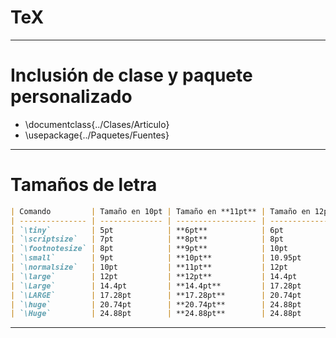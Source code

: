 # TeX
---
# Inclusión de clase y paquete personalizado
- \documentclass{../Clases/Articulo}
- \usepackage{../Paquetes/Fuentes}
---
# Tamaños de letra
```markdown
| Comando         | Tamaño en 10pt | Tamaño en **11pt** | Tamaño en 12pt |
| --------------- | -------------- | ------------------ | -------------- |
| `\tiny`         | 5pt            | **6pt**            | 6pt            |
| `\scriptsize`   | 7pt            | **8pt**            | 8pt            |
| `\footnotesize` | 8pt            | **9pt**            | 10pt           |
| `\small`        | 9pt            | **10pt**           | 10.95pt        |
| `\normalsize`   | 10pt           | **11pt**           | 12pt           |
| `\large`        | 12pt           | **12pt**           | 14.4pt         |
| `\Large`        | 14.4pt         | **14.4pt**         | 17.28pt        |
| `\LARGE`        | 17.28pt        | **17.28pt**        | 20.74pt        |
| `\huge`         | 20.74pt        | **20.74pt**        | 24.88pt        |
| `\Huge`         | 24.88pt        | **24.88pt**        | 24.88pt        |
```
---
